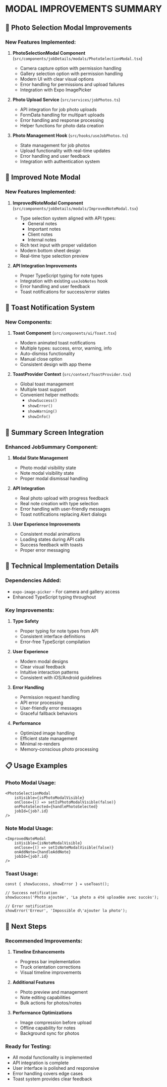 # MODAL IMPROVEMENTS SUMMARY

## 📸 Photo Selection Modal Improvements

### New Features Implemented:
1. **PhotoSelectionModal Component** (`src/components/jobDetails/modals/PhotoSelectionModal.tsx`)
   - Camera capture option with permission handling
   - Gallery selection option with permission handling
   - Modern UI with clear visual options
   - Error handling for permissions and upload failures
   - Integration with Expo ImagePicker

2. **Photo Upload Service** (`src/services/jobPhotos.ts`)
   - API integration for job photo uploads
   - FormData handling for multipart uploads
   - Error handling and response processing
   - Helper functions for photo data creation

3. **Photo Management Hook** (`src/hooks/useJobPhotos.ts`)
   - State management for job photos
   - Upload functionality with real-time updates
   - Error handling and user feedback
   - Integration with authentication system

## 📝 Improved Note Modal

### New Features Implemented:
1. **ImprovedNoteModal Component** (`src/components/jobDetails/modals/ImprovedNoteModal.tsx`)
   - Type selection system aligned with API types:
     - General notes
     - Important notes
     - Client notes
     - Internal notes
   - Rich text input with proper validation
   - Modern bottom sheet design
   - Real-time type selection preview

2. **API Integration Improvements**
   - Proper TypeScript typing for note types
   - Integration with existing `useJobNotes` hook
   - Error handling and user feedback
   - Toast notifications for success/error states

## 🎉 Toast Notification System

### New Components:
1. **Toast Component** (`src/components/ui/Toast.tsx`)
   - Modern animated toast notifications
   - Multiple types: success, error, warning, info
   - Auto-dismiss functionality
   - Manual close option
   - Consistent design with app theme

2. **ToastProvider Context** (`src/context/ToastProvider.tsx`)
   - Global toast management
   - Multiple toast support
   - Convenient helper methods:
     - `showSuccess()`
     - `showError()`
     - `showWarning()`
     - `showInfo()`

## 📱 Summary Screen Integration

### Enhanced JobSummary Component:
1. **Modal State Management**
   - Photo modal visibility state
   - Note modal visibility state
   - Proper modal dismissal handling

2. **API Integration**
   - Real photo upload with progress feedback
   - Real note creation with type selection
   - Error handling with user-friendly messages
   - Toast notifications replacing Alert dialogs

3. **User Experience Improvements**
   - Consistent modal animations
   - Loading states during API calls
   - Success feedback with toasts
   - Proper error messaging

## 🔧 Technical Implementation Details

### Dependencies Added:
- `expo-image-picker` - For camera and gallery access
- Enhanced TypeScript typing throughout

### Key Improvements:
1. **Type Safety**
   - Proper typing for note types from API
   - Consistent interface definitions
   - Error-free TypeScript compilation

2. **User Experience**
   - Modern modal designs
   - Clear visual feedback
   - Intuitive interaction patterns
   - Consistent with iOS/Android guidelines

3. **Error Handling**
   - Permission request handling
   - API error processing
   - User-friendly error messages
   - Graceful fallback behaviors

4. **Performance**
   - Optimized image handling
   - Efficient state management
   - Minimal re-renders
   - Memory-conscious photo processing

## 📋 Usage Examples

### Photo Modal Usage:
```tsx
<PhotoSelectionModal
    isVisible={isPhotoModalVisible}
    onClose={() => setIsPhotoModalVisible(false)}
    onPhotoSelected={handlePhotoSelected}
    jobId={job?.id}
/>
```

### Note Modal Usage:
```tsx
<ImprovedNoteModal
    isVisible={isNoteModalVisible}
    onClose={() => setIsNoteModalVisible(false)}
    onAddNote={handleAddNote}
    jobId={job?.id}
/>
```

### Toast Usage:
```tsx
const { showSuccess, showError } = useToast();

// Success notification
showSuccess('Photo ajoutée', 'La photo a été uploadée avec succès');

// Error notification
showError('Erreur', 'Impossible d\'ajouter la photo');
```

## 🎯 Next Steps

### Recommended Improvements:
1. **Timeline Enhancements**
   - Progress bar implementation
   - Truck orientation corrections
   - Visual timeline improvements

2. **Additional Features**
   - Photo preview and management
   - Note editing capabilities
   - Bulk actions for photos/notes

3. **Performance Optimizations**
   - Image compression before upload
   - Offline capability for notes
   - Background sync for photos

### Ready for Testing:
- All modal functionality is implemented
- API integration is complete
- User interface is polished and responsive
- Error handling covers edge cases
- Toast system provides clear feedback